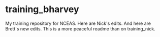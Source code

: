 # training_bharvey
My training repository for NCEAS. Here are Nick's edits. And here are Brett's new edits. 
This is a more peaceful readme than on training_nick.

